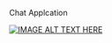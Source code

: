 Chat Applcation

[![IMAGE ALT TEXT HERE](ry26xM9stJ8/0.jpg)](https://www.youtube.com/watch?v=ry26xM9stJ8)

